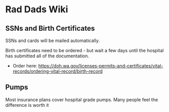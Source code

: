# Rad Dads Wiki

## SSNs and Birth Certificates

SSNs and cards will be mailed automatically.

Birth certificates need to be ordered - but wait a few days until the hospital has submitted all of the documentation. 
- Order here: https://doh.wa.gov/licenses-permits-and-certificates/vital-records/ordering-vital-record/birth-record

## Pumps
Most insurance plans cover hospital grade pumps. Many people feel the difference is worth it
